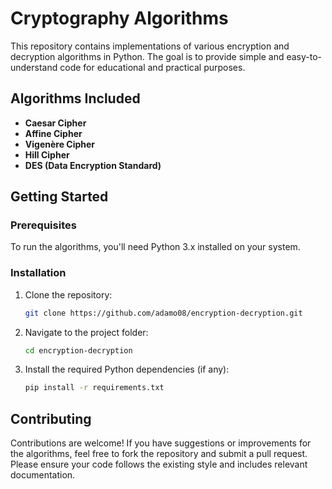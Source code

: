 # Cryptography Algorithms

This repository contains implementations of various encryption and decryption algorithms in Python. The goal is to provide simple and easy-to-understand code for educational and practical purposes.

## Algorithms Included

- **Caesar Cipher**
- **Affine Cipher**
- **Vigenère Cipher**
- **Hill Cipher**
- **DES (Data Encryption Standard)**

## Getting Started

### Prerequisites

To run the algorithms, you'll need Python 3.x installed on your system.

### Installation

1. Clone the repository:
   ```bash
   git clone https://github.com/adamo08/encryption-decryption.git
   ```

2. Navigate to the project folder:
   ```bash
   cd encryption-decryption
   ```

3. Install the required Python dependencies (if any):
   ```bash
   pip install -r requirements.txt
   ```



## Contributing

Contributions are welcome! If you have suggestions or improvements for the algorithms, feel free to fork the repository and submit a pull request. Please ensure your code follows the existing style and includes relevant documentation.
